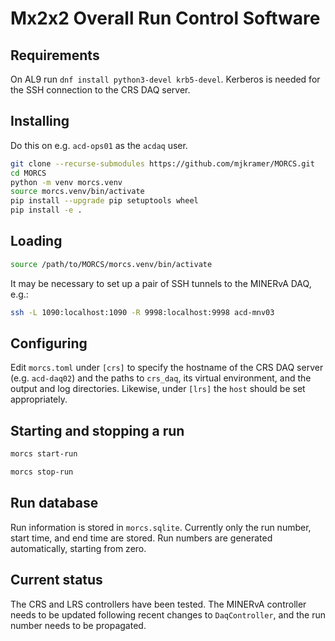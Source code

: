 # Mx2x2 Overall Run Control Software

## Requirements

On AL9 run `dnf install python3-devel krb5-devel`. Kerberos is needed for the SSH connection to the CRS DAQ server.

## Installing

Do this on e.g. `acd-ops01` as the `acdaq` user.

``` bash
git clone --recurse-submodules https://github.com/mjkramer/MORCS.git
cd MORCS
python -m venv morcs.venv
source morcs.venv/bin/activate
pip install --upgrade pip setuptools wheel
pip install -e .
```

## Loading

``` bash
source /path/to/MORCS/morcs.venv/bin/activate
```

It may be necessary to set up a pair of SSH tunnels to the MINERvA DAQ, e.g.:

``` bash
ssh -L 1090:localhost:1090 -R 9998:localhost:9998 acd-mnv03
```

## Configuring

Edit `morcs.toml` under `[crs]` to specify the hostname of the CRS DAQ server (e.g. `acd-daq02`) and the paths to `crs_daq`, its virtual environment, and the output and log directories. Likewise, under `[lrs]` the `host` should be set appropriately.

## Starting and stopping a run

``` bash
morcs start-run
```

``` bash
morcs stop-run
```

## Run database

Run information is stored in `morcs.sqlite`. Currently only the run number, start time, and end time are stored. Run numbers are generated automatically, starting from zero.

## Current status

The CRS and LRS controllers have been tested. The MINERvA controller needs to be updated following recent changes to `DaqController`, and the run number needs to be propagated.
